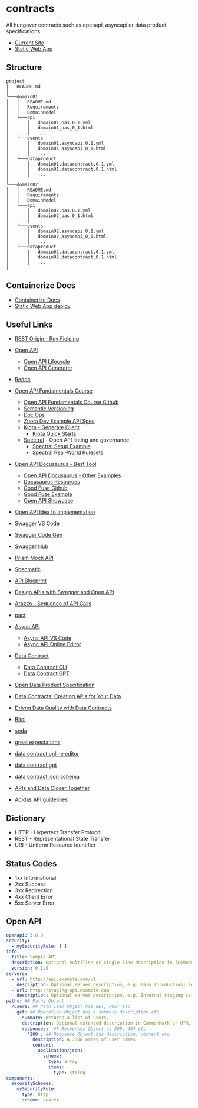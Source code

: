 # contracts

All hungover contracts such as openapi, asyncapi or data product specifications

- [Current Site](https://nice-meadow-0f5a93c03.5.azurestaticapps.net/docs/category/whiskey)
- [Static Web App](https://github.com/fearlessly-dev/swa-demo-docusaurus)

## Structure

```text
project
│   README.md
│
└───domain01
│   │   README.md
│   │   Requirements
│   │   DomainModel
│   └───api
│       │   domain01.oas.0.1.yml
│       │   domain01_oas_0_1.html
│       │   ...
│   └───events
│       │   domain01.asyncapi.0.1.yml
│       │   domain01_asyncapi_0_1.html
│       │   ...
│   └───dataproduct
│       │   domain01.datacontract.0.1.yml
│       │   domain01.datacontract.0.1.html
│       │   ...
│
└───domain02
│   │   README.md
│   │   Requirements
│   │   DomainModel
│   └───api
│       │   domain02.oas.0.1.yml
│       │   domain02_oas_0_1.html
│       │   ...
│   └───events
│       │   domain02.asyncapi.0.1.yml
│       │   domain02_asyncapi_0_1.html
│       │   ...
│   └───dataproduct
│       │   domain02.datacontract.0.1.yml
│       │   domain02.datacontract.0.1.html
│       │   ...
│
```

## Containerize Docs

- [Containerize Docs](https://shipyard.build/blog/containerize-your-docs/)
- [Static Web App deploy](https://www.azurestaticwebapps.dev/blog/build-with-docusaurus)

## Useful Links

- [REST Origin - Roy Fielding](https://ics.uci.edu/~fielding/pubs/dissertation/rest_arch_style.htm)
- [Open API](https://www.openapis.org/)
  - [Open API Lifecycle](https://www.openapis.org/wp-content/uploads/sites/3/2023/05/What-is-OpenAPI-Simple-API-Lifecycle-Vertical.png)
  - [Open API Generator](https://openapi-generator.tech/)
- [Redoc](https://github.com/Redocly/redoc)
- [Open API Fundamentals Course](https://training.linuxfoundation.org/express-learning/openapi-fundamentals-lfel1011)
  - [Open API Fundamentals Course Github](https://github.com/lftraining/LFELL1011-resources/tree/main)
  - [Semantic Versioning](https://semver.org/)
  - [Doc Ops](https://www.writethedocs.org/guide/doc-ops/)
  - [Zuora Dev Example API Spec](https://developer.zuora.com/v1-api-reference/introduction/)
  - [Kiota - Generate Client](https://learn.microsoft.com/en-us/openapi/kiota/)
    - [Kiota Quick Starts](https://learn.microsoft.com/en-us/openapi/kiota/quickstarts/)
  - [Spectral](https://stoplight.io/open-source/spectral) - Open API linting and governance.
    - [Spectral Setup Example](https://github.com/lftraining/LFELL1011-resources/blob/main/chapter-5-examples/applying-governance/README.md)
    - [Spectral Real-World Rulesets](https://docs.stoplight.io/docs/spectral/674b27b261c3c-overview#-real-world-rulesets)
- [Open API Docusaurus - Best Tool](https://github.com/PaloAltoNetworks/docusaurus-template-openapi-docs)
  - [Open API Docusaurus - Other Examples](https://docusaurus-openapi.netlify.app/)
  - [Docusaurus Resources](https://docusaurus.io/community/resources)
  - [Good Fuse Github](https://github.com/fuseio/fuse-docs)
  - [Good Fuse Example](https://docs.fuse.io/api-introduction/)
  - [Open API Showcase](https://github.com/PaloAltoNetworks/docusaurus-openapi-docs/issues?q=is%3Aissue+is%3Aopen+multiple)
- [Open API Idea to Implementation](https://www.youtube.com/watch?v=JEBd78U9aBo&t=1728s&pp=ygUIb3BlbiBhcGk%3D)
- [Swagger VS Code](https://marketplace.visualstudio.com/items?itemName=42Crunch.vscode-openapi)
- [Swagger Code Gen](https://swagger.io/tools/swagger-codegen/)
- [Swagger Hub](https://swagger.io/tools/swaggerhub/)
- [Prism Mock API](https://docs.stoplight.io/docs/prism/674b27b261c3c-prism-overview)
- [Specmatic](https://specmatic.io/)
- [API Blueprint](https://apiblueprint.org/)
- [Design APIs with Swagger and Open API](https://designapis.com/)

- [Arazzo - Sequence of API Calls](https://github.com/OAI/Arazzo-Specification)

- [pact](https://pact.io/)

- [Async API](https://www.asyncapi.com/en)

  - [Async API VS Code](https://marketplace.visualstudio.com/items?itemName=asyncapi.asyncapi-preview)
  - [Async API Online Editor](https://studio.asyncapi.com/)

- [Data Contract](https://datacontract.com/)
  - [Data Contract CLI](https://cli.datacontract.com/)
  - [Data Contract GPT](https://gpt.datacontract.com/)
- [Open Data Product Specification](https://opendataproducts.org/)
- [Data Contracts: Creating APIs for Your Data](https://www.youtube.com/watch?v=qYl21EWNL44&t=43s)
- [Drivng Data Quality with Data Contracts](https://www.amazon.co.uk/Driving-Data-Quality-Contracts-comprehensive-ebook/dp/B0C37FPH3D)
- [Bitol](https://bitol.io/)
- [soda](https://www.soda.io/)
- [great expectations](https://greatexpectations.io/)
- [data contract online editor](https://editor.datacontract.com/)
- [data contract gpt](https://gpt.datacontract.com/)
- [data contract json schema](https://datacontract.com/datacontract.schema.json)

- [APIs and Data Closer Together](https://www.youtube.com/watch?v=4FzpJ6CDro4)

- [Adidas API guidelines](https://github.com/adidas/api-guidelines)


## Dictionary

- HTTP - Hypertext Transfer Protocol
- REST - Representational State Transfer
- URI - Uniform Resource Identifier

## Status Codes

- 1xx Informational
- 2xx Success
- 3xx Redirection
- 4xx Client Error
- 5xx Server Error

## Open API

```yaml
openapi: 3.0.0
security:
  - mySecurityRule: [ ]
info:
  title: Sample API
  description: Optional multiline or single-line description in [CommonMark](http://commonmark.org/help/) or HTML.
  version: 0.1.0
servers:
  - url: http://api.example.com/v1
    description: Optional server description, e.g. Main (production) server
  - url: http://staging-api.example.com
    description: Optional server description, e.g. Internal staging server for testing
paths: ## Paths Object
  /users: ## Path Item Object has GET, POST etc
    get: ## Operation Object has a summary description etc
      summary: Returns a list of users.
      description: Optional extended description in CommonMark or HTML.
      responses:  ## Responses Object as 200, 404 etc
        '200': ## Response Object has description, content etc
          description: A JSON array of user names
          content:
            application/json:
              schema:
                type: array
                items:
                  type: string
components:
  securitySchemes:
    mySecurityRule:
      type: http
      scheme: bearer
```
